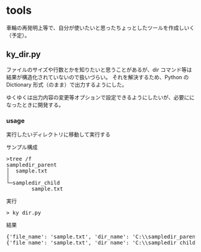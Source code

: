 # tools

車輪の再発明上等で、自分が使いたいと思ったちょっとしたツールを作成しいく（予定）。

## ky_dir.py 

ファイルのサイズや行数とかを知りたいと思うことがあるが、dir コマンド等は結果が構造化されていないので扱いづらい。
それを解決するため、Python の Dictionary 形式（のまま）で出力するようにした。

ゆくゆくは出力内容の変更等オプションで設定できるようにしたいが、必要にになったときに開発する。

### usage

実行したいディレクトリに移動して実行する

サンプル構成
<pre>
>tree /f
sampledir_parent
│  sample.txt
│
└─sampledir_child
        sample.txt
</pre>

実行
<pre>
> ky_dir.py
</pre>

結果
<pre>
{'file_name': 'sample.txt', 'dir_name': 'C:\\sampledir_parent', 'file_size': 21, 'lines': 6}
{'file_name': 'sample.txt', 'dir_name': 'C:\\sampledir_child', 'file_size': 14, 'lines': 4}
</pre>
